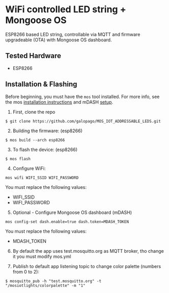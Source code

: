 # WiFi controlled LED string + Mongoose OS

ESP8266 based LED string, controllable via MQTT and firmware upgradeable (OTA) with Mongoose OS dashboard.

## Tested Hardware
- ESP8266

## Installation & Flashing

Before beginning, you must have the `mos` tool installed. For more info, see the mos [installation instructions](https://mongoose-os.com/docs/mongoose-os/quickstart/setup.md) and mDASH [setup](https://mdash.net/docs/).

1. First, clone the repo

```
$ git clone https://github.com/galopago/MOS_IOT_ADDRESSABLE_LEDS.git
```


2. Building the firmware: (esp8266)

```
$ mos build --arch esp8266 
```


3. To flash the device: (esp8266)

```
$ mos flash 
```


4. Configure WiFi:

```
mos wifi WIFI_SSID WIFI_PASSWORD 
```
You must replace the following values:
- WIFI_SSID
- WIFI_PASSWORD


5. Optional - Configure Mongoose OS dashboard (mDASH) 

```
mos config-set dash.enable=true dash.token=MDASH_TOKEN
```
You must replace the following values:
- MDASH_TOKEN  


6. By default the app uses test.mosquitto.org as MQTT broker, tho change it you must modify mos.yml



7. Publish to default app listening topic to change color palette (numbers from 0 to 2):

```
$ mosquitto_pub -h "test.mosquitto.org" -t "/mosiotlights/colorpalette" -m "1"
```